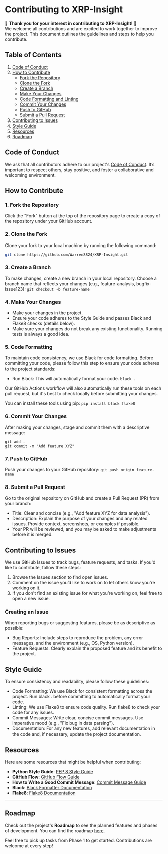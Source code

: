 # Contributing to XRP-Insight

🎉 **Thank you for your interest in contributing to XRP-Insight!** 🎉  
We welcome all contributions and are excited to work together to improve the project. This document outlines the guidelines and steps to help you contribute.

## Table of Contents
1. [Code of Conduct](#code-of-conduct)
2. [How to Contribute](#how-to-contribute)
    - [Fork the Repository](#fork-the-repository)
    - [Clone the Fork](#clone-the-fork)
    - [Create a Branch](#create-a-branch)
    - [Make Your Changes](#make-your-changes)
    - [Code Formatting and Linting](#code-formatting-and-linting)
    - [Commit Your Changes](#commit-your-changes)
    - [Push to GitHub](#push-to-github)
    - [Submit a Pull Request](#submit-a-pull-request)
3. [Contributing to Issues](#contributing-to-issues)
4. [Style Guide](#style-guide)
5. [Resources](#resources)
6. [Roadmap](#roadmap)

## Code of Conduct
We ask that all contributors adhere to our project's [Code of Conduct](CODE_OF_CONDUCT.md). It’s important to respect others, stay positive, and foster a collaborative and welcoming environment.

## How to Contribute

### 1. Fork the Repository
Click the "Fork" button at the top of the repository page to create a copy of the repository under your GitHub account.

### 2. Clone the Fork
Clone your fork to your local machine by running the following command:
```bash
git clone https://github.com/Warren8824/XRP-Insight.git
```

### 3. Create a Branch
To make changes, create a new branch in your local repository. Choose a branch name that reflects your changes (e.g., feature-analysis, bugfix-issue123): `git checkout -b feature-name`

### 4. Make Your Changes
- Make your changes in the project.
- Ensure your code adheres to the Style Guide and passes Black and Flake8 checks (details below).
- Make sure your changes do not break any existing functionality. Running tests is always a good idea.

### 5. Code Formatting
To maintain code consistency, we use Black for code formatting. Before committing your code, please follow this step to ensure your code adheres to the project standards:

- Run Black: This will automatically format your code. `black .`


Our GitHub Actions workflow will also automatically run these tools on each pull request, but it's best to check locally before submitting your changes.

You can install these tools using pip: `pip install black flake8` 

### 6. Commit Your Changes
After making your changes, stage and commit them with a descriptive message: 
```
git add .
git commit -m "Add feature XYZ"
```

### 7. Push to GitHub
Push your changes to your GitHub repository: `git push origin feature-name`

### 8. Submit a Pull Request
Go to the original repository on GitHub and create a Pull Request (PR) from your branch:

- Title: Clear and concise (e.g., "Add feature XYZ for data analysis").
- Description: Explain the purpose of your changes and any related issues. Provide context, screenshots, or examples if possible.
- Your PR will be reviewed, and you may be asked to make adjustments before it is merged.

## Contributing to Issues
We use GitHub Issues to track bugs, feature requests, and tasks. If you'd like to contribute, follow these steps:

1. Browse the Issues section to find open issues.
2. Comment on the issue you’d like to work on to let others know you're working on it.
3. If you don't find an existing issue for what you’re working on, feel free to open a new issue.

### Creating an Issue
When reporting bugs or suggesting features, please be as descriptive as possible:

- Bug Reports: Include steps to reproduce the problem, any error messages, and the environment (e.g., OS, Python version).
- Feature Requests: Clearly explain the proposed feature and its benefit to the project.

## Style Guide
To ensure consistency and readability, please follow these guidelines:

- Code Formatting: We use Black for consistent formatting across the project. Run black . before committing to automatically format your code.
- Linting: We use Flake8 to ensure code quality. Run flake8 to check your code for any issues.
- Commit Messages: Write clear, concise commit messages. Use imperative mood (e.g., "Fix bug in data parsing").
- Documentation: For any new features, add relevant documentation in the code and, if necessary, update the project documentation.

## Resources
Here are some resources that might be helpful when contributing:

- **Python Style Guide**: [PEP 8 Style Guide](https://www.python.org/dev/peps/pep-0008/)
- **GitHub Flow**: [GitHub Flow Guide](https://guides.github.com/introduction/flow/)
- **How to Write a Good Commit Message**: [Commit Message Guide](https://chris.beams.io/posts/git-commit/)
- **Black**: [Black Formatter Documentation](https://black.readthedocs.io/en/stable/)
- **Flake8**: [Flake8 Documentation](https://flake8.pycqa.org/en/latest/)

---

## Roadmap
Check out the project's **Roadmap** to see the planned features and phases of development. You can find the roadmap [here](docs/ROADMAP.md).

Feel free to pick up tasks from Phase 1 to get started. Contributions are welcome at every step!

